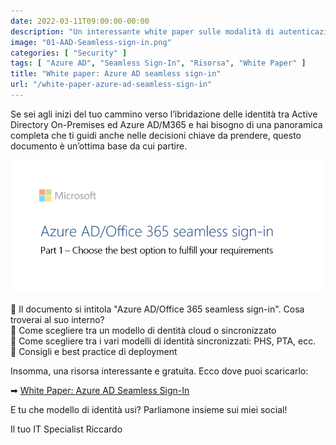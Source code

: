 ```yaml
---
date: 2022-03-11T09:00:00-00:00
description: "Un interessante white paper sulle modalità di autenticazione in Azure Active Directory."
image: "01-AAD-Seamless-sign-in.png"
categories: [ "Security" ]
tags: [ "Azure AD", "Seamless Sign-In", "Risorsa", "White Paper" ]
title: "White paper: Azure AD seamless sign-in"
url: "/white-paper-azure-ad-seamless-sign-in"
---
```

Se sei agli inizi del tuo cammino verso l’ibridazione delle identità tra Active Directory On-Premises ed Azure AD/M365 e hai bisogno di una panoramica completa che ti guidi anche nelle decisioni chiave da prendere, questo documento è un’ottima base da cui partire.

![Azure AD Seeamles Sign-In Cover Image](01-AAD-Seamless-sign-in.png)

📖 Il documento si intitola "Azure AD/Office 365 seamless sign-in".
Cosa troverai al suo interno?  
🔹 Come scegliere tra un modello di dentità cloud o sincronizzato  
🔹 Come scegliere tra i vari modelli di identità sincronizzati: PHS, PTA, ecc.  
🔹 Consigli e best practice di deployment

Insomma, una risorsa interessante e gratuita. Ecco dove puoi scaricarlo:

➡ [White Paper: Azure AD Seamless Sign-In](./resources/aad-office-365-seamless-sign-in-part-1.docx)

E tu che modello di identità usi? Parliamone insieme sui miei social!

Il tuo IT Specialist Riccardo